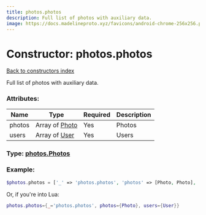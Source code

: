 ```yaml
---
title: photos.photos
description: Full list of photos with auxiliary data.
image: https://docs.madelineproto.xyz/favicons/android-chrome-256x256.png
---
```

# Constructor: photos.photos  
[Back to constructors index](index.md)



Full list of photos with auxiliary data.

### Attributes:

| Name     |    Type       | Required | Description |
|----------|---------------|----------|-------------|
|photos|Array of [Photo](../types/Photo.md) | Yes|Photos|
|users|Array of [User](../types/User.md) | Yes|Users|



### Type: [photos.Photos](../types/photos.Photos.md)


### Example:

```php
$photos.photos = ['_' => 'photos.photos', 'photos' => [Photo, Photo], 'users' => [User, User]];
```  


Or, if you're into Lua:

```lua
photos.photos={_='photos.photos', photos={Photo}, users={User}}

```


